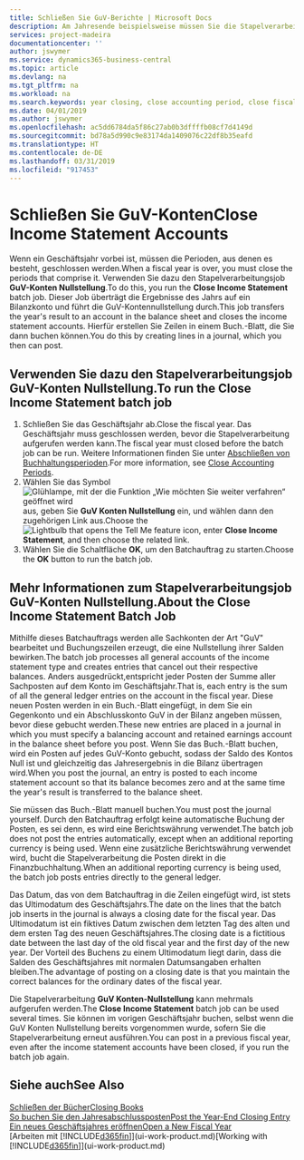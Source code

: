 ```yaml
---
title: Schließen Sie GuV-Berichte | Microsoft Docs
description: Am Jahresende beispielsweise müssen Sie die Stapelverarbeitung "GuV-Konten Nullstellung" laufen lassen, um die Buchhaltungsperioden zu schließen, aus der sich das Geschäftsjahr zusammensetzt.
services: project-madeira
documentationcenter: ''
author: jswymer
ms.service: dynamics365-business-central
ms.topic: article
ms.devlang: na
ms.tgt_pltfrm: na
ms.workload: na
ms.search.keywords: year closing, close accounting period, close fiscal year, bank account detailed trial balance
ms.date: 04/01/2019
ms.author: jswymer
ms.openlocfilehash: ac5dd6784da5f86c27ab0b3dffffb08cf7d4149d
ms.sourcegitcommit: bd78a5d990c9e83174da1409076c22df8b35eafd
ms.translationtype: HT
ms.contentlocale: de-DE
ms.lasthandoff: 03/31/2019
ms.locfileid: "917453"
---
```

# <a name="close-income-statement-accounts"></a><span data-ttu-id="25ad7-103">Schließen Sie GuV-Konten</span><span class="sxs-lookup"><span data-stu-id="25ad7-103">Close Income Statement Accounts</span></span>
<span data-ttu-id="25ad7-104">Wenn ein Geschäftsjahr vorbei ist, müssen die Perioden, aus denen es besteht, geschlossen werden.</span><span class="sxs-lookup"><span data-stu-id="25ad7-104">When a fiscal year is over, you must close the periods that comprise it.</span></span> <span data-ttu-id="25ad7-105">Verwenden Sie dazu den Stapelverarbeitungsjob **GuV-Konten Nullstellung**.</span><span class="sxs-lookup"><span data-stu-id="25ad7-105">To do this, you run the **Close Income Statement** batch job.</span></span> <span data-ttu-id="25ad7-106">Dieser Job überträgt die Ergebnisse des Jahrs auf ein Bilanzkonto und führt die GuV-Kontennullstellung durch.</span><span class="sxs-lookup"><span data-stu-id="25ad7-106">This job transfers the year's result to an account in the balance sheet and closes the income statement accounts.</span></span> <span data-ttu-id="25ad7-107">Hierfür erstellen Sie Zeilen in einem Buch.-Blatt, die Sie dann buchen können.</span><span class="sxs-lookup"><span data-stu-id="25ad7-107">You do this by creating lines in a journal, which you then can post.</span></span>

## <a name="to-run-the-close-income-statement-batch-job"></a><span data-ttu-id="25ad7-108">Verwenden Sie dazu den Stapelverarbeitungsjob GuV-Konten Nullstellung.</span><span class="sxs-lookup"><span data-stu-id="25ad7-108">To run the Close Income Statement batch job</span></span>
1. <span data-ttu-id="25ad7-109">Schließen Sie das Geschäftsjahr ab.</span><span class="sxs-lookup"><span data-stu-id="25ad7-109">Close the fiscal year.</span></span> <span data-ttu-id="25ad7-110">Das Geschäftsjahr muss geschlossen werden, bevor die Stapelverarbeitung aufgerufen werden kann.</span><span class="sxs-lookup"><span data-stu-id="25ad7-110">The fiscal year must closed before the batch job can be run.</span></span> <span data-ttu-id="25ad7-111">Weitere Informationen finden Sie unter [Abschließen von Buchhaltungsperioden](year-close-account-periods.md).</span><span class="sxs-lookup"><span data-stu-id="25ad7-111">For more information, see [Close Accounting Periods](year-close-account-periods.md).</span></span>
2. <span data-ttu-id="25ad7-112">Wählen Sie das Symbol ![Glühlampe, mit der die Funktion „Wie möchten Sie weiter verfahren“ geöffnet wird](media/ui-search/search_small.png "Wie möchten Sie weiter verfahren?") aus, geben Sie **GuV Konten Nullstellung** ein, und wählen dann den zugehörigen Link aus.</span><span class="sxs-lookup"><span data-stu-id="25ad7-112">Choose the ![Lightbulb that opens the Tell Me feature](media/ui-search/search_small.png "Tell me what you want to do") icon, enter **Close Income Statement**, and then choose the related link.</span></span>
3. <span data-ttu-id="25ad7-113">Wählen Sie die Schaltfläche **OK**, um den Batchauftrag zu starten.</span><span class="sxs-lookup"><span data-stu-id="25ad7-113">Choose the **OK** button to run the batch job.</span></span>

## <a name="about-the-close-income-statement-batch-job"></a><span data-ttu-id="25ad7-114">Mehr Informationen zum Stapelverarbeitungsjob GuV-Konten Nullstellung.</span><span class="sxs-lookup"><span data-stu-id="25ad7-114">About the Close Income Statement Batch Job</span></span>
<span data-ttu-id="25ad7-115">Mithilfe dieses Batchauftrags werden alle Sachkonten der Art "GuV" bearbeitet und Buchungszeilen erzeugt, die eine Nullstellung ihrer Salden bewirken.</span><span class="sxs-lookup"><span data-stu-id="25ad7-115">The batch job processes all general accounts of the income statement type and creates entries that cancel out their respective balances.</span></span> <span data-ttu-id="25ad7-116">Anders ausgedrückt,entspricht jeder Posten der Summe aller Sachposten auf dem Konto im Geschäftsjahr.</span><span class="sxs-lookup"><span data-stu-id="25ad7-116">That is, each entry is the sum of all the general ledger entries on the account in the fiscal year.</span></span> <span data-ttu-id="25ad7-117">Diese neuen Posten werden in ein Buch.-Blatt eingefügt, in dem Sie ein Gegenkonto und ein Abschlusskonto GuV in der Bilanz angeben müssen, bevor diese gebucht werden.</span><span class="sxs-lookup"><span data-stu-id="25ad7-117">These new entries are placed in a journal in which you must specify a balancing account and retained earnings account in the balance sheet before you post.</span></span> <span data-ttu-id="25ad7-118">Wenn Sie das Buch.-Blatt buchen, wird ein Posten auf jedes GuV-Konto gebucht, sodass der Saldo des Kontos Null ist und gleichzeitig das Jahresergebnis in die Bilanz übertragen wird.</span><span class="sxs-lookup"><span data-stu-id="25ad7-118">When you post the journal, an entry is posted to each income statement account so that its balance becomes zero and at the same time the year's result is transferred to the balance sheet.</span></span>

<span data-ttu-id="25ad7-119">Sie müssen das Buch.-Blatt manuell buchen.</span><span class="sxs-lookup"><span data-stu-id="25ad7-119">You must post the journal yourself.</span></span> <span data-ttu-id="25ad7-120">Durch den Batchauftrag erfolgt keine automatische Buchung der Posten, es sei denn, es wird eine Berichtswährung verwendet.</span><span class="sxs-lookup"><span data-stu-id="25ad7-120">The batch job does not post the entries automatically, except when an additional reporting currency is being used.</span></span> <span data-ttu-id="25ad7-121">Wenn eine zusätzliche Berichtswährung verwendet wird, bucht die Stapelverarbeitung die Posten direkt in die Finanzbuchhaltung.</span><span class="sxs-lookup"><span data-stu-id="25ad7-121">When an additional reporting currency is being used, the batch job posts entries directly to the general ledger.</span></span>

<span data-ttu-id="25ad7-122">Das Datum, das von dem Batchauftrag in die Zeilen eingefügt wird, ist stets das Ultimodatum des Geschäftsjahrs.</span><span class="sxs-lookup"><span data-stu-id="25ad7-122">The date on the lines that the batch job inserts in the journal is always a closing date for the fiscal year.</span></span> <span data-ttu-id="25ad7-123">Das Ultimodatum ist ein fiktives Datum zwischen dem letzten Tag des alten und dem ersten Tag des neuen Geschäftsjahres.</span><span class="sxs-lookup"><span data-stu-id="25ad7-123">The closing date is a fictitious date between the last day of the old fiscal year and the first day of the new year.</span></span> <span data-ttu-id="25ad7-124">Der Vorteil des Buchens zu einem Ultimodatum liegt darin, dass die Salden des Geschäftsjahres mit normalen Datumsangaben erhalten bleiben.</span><span class="sxs-lookup"><span data-stu-id="25ad7-124">The advantage of posting on a closing date is that you maintain the correct balances for the ordinary dates of the fiscal year.</span></span>

<span data-ttu-id="25ad7-125">Die Stapelverarbeitung **GuV Konten-Nullstellung** kann mehrmals aufgerufen werden.</span><span class="sxs-lookup"><span data-stu-id="25ad7-125">The **Close Income Statement** batch job can be used several times.</span></span> <span data-ttu-id="25ad7-126">Sie können im vorigen Geschäftsjahr buchen, selbst wenn die GuV Konten Nullstellung bereits vorgenommen wurde, sofern Sie die Stapelverarbeitung erneut ausführen.</span><span class="sxs-lookup"><span data-stu-id="25ad7-126">You can post in a previous fiscal year, even after the income statement accounts have been closed, if you run the batch job again.</span></span>

## <a name="see-also"></a><span data-ttu-id="25ad7-127">Siehe auch</span><span class="sxs-lookup"><span data-stu-id="25ad7-127">See Also</span></span>
[<span data-ttu-id="25ad7-128">Schließen der Bücher</span><span class="sxs-lookup"><span data-stu-id="25ad7-128">Closing Books</span></span>](year-close-books.md)  
[<span data-ttu-id="25ad7-129">So buchen Sie den Jahresabschlussposten</span><span class="sxs-lookup"><span data-stu-id="25ad7-129">Post the Year-End Closing Entry</span></span>](year-how-post-year-end-close-entry.md)  
[<span data-ttu-id="25ad7-130">Ein neues Geschäftsjahres eröffnen</span><span class="sxs-lookup"><span data-stu-id="25ad7-130">Open a New Fiscal Year</span></span>](finance-how-open-new-fiscal-year.md)  
<span data-ttu-id="25ad7-131">[Arbeiten mit [!INCLUDE[d365fin](includes/d365fin_md.md)]](ui-work-product.md)</span><span class="sxs-lookup"><span data-stu-id="25ad7-131">[Working with [!INCLUDE[d365fin](includes/d365fin_md.md)]](ui-work-product.md)</span></span>
